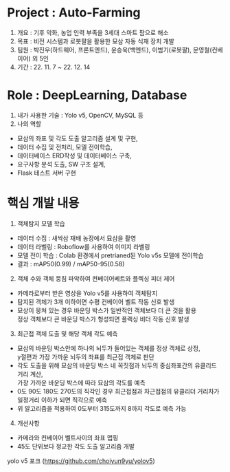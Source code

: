# Project : Auto-Farming
1. 개요 : 기후 악화, 농업 인력 부족을 3세대 스마트 팜으로 해소
2. 목표 : 비전 시스템과 로봇팔을 활용한 묘삼 자동 식재 장치 개발
3. 팀원 : 박진우(하드웨어, 프론트엔드), 윤승욱(백엔드), 이범기(로봇팔), 문영철(컨베이어) 외 5인
4. 기간 : 22. 11. 7 ~ 22. 12. 14

# Role : DeepLearning, Database
1. 내가 사용한 기술 : Yolo v5, OpenCV, MySQL 등
2. 나의 역할 
  - 묘삼의 좌표 및 각도 도출 알고리즘 설계 및 구현,
  - 데이터 수집 및 전처리, 모델 전이학습,
  - 데이터베이스 ERD작성 및 데이터베이스 구축,
  - 요구사항 분석 도출, SW 구조 설계,
  - Flask 테스트 서버 구현  


# 핵심 개발 내용
1. 객체탐지 모델 학습
  - 데이터 수집 : 새싹삼 재배 농장에서 묘삼을 촬영
  - 데이터 라벨링 : Roboflow를 사용하여 이미지 라벨링
  - 모델 전이 학습 : Colab 환경에서 pretrianed된 Yolo v5s 모델에 전이학습
  - 결과 : mAP50(0.99) / mAP50-95(0.58) 

2. 객체 수와 객체 뭉침 파악하여 컨베이어베트와 플렉싱 피더 제어 
  - 카메라로부터 받은 영상을 Yolo v5를 사용하여 객체탐지
  - 탐지된 객체가 3개 이하이면 수평 컨베이어 벨트 작동 신호 발생
  - 묘상이 뭉쳐 있는 경우 바운딩 박스가 일반적인 객체보다 더 큰 것을 활용  
    정상 객체보다 큰 바운딩 박스가 형성되면 플랙싱 비더 작동 신호 발생

3. 최근접 객체 도출 및 해당 객체 각도 예측
  - 묘삼의 바운딩 박스안에 하나의 뇌두가 들어있는 객체를 정상 객체로 상정,  
    y절편과 가장 가까운 뇌두의 좌표를 최근접 객체로 판단
  - 각도 도출을 위해 묘삼의 바운딩 박스 네 꼭짓점과 뇌두의 중심좌표간의 유클리드 거리 계산,  
    가장 가까운 바운딩 박스에 따라 묘삼의 각도를 예측
  - 0도 90도 180도 270도의 직각인 경우 최근접점과 차근접점의 유클리더 거리차가  
    일정거리 이하가 되면 직각으로 예측
  - 위 알고리즘을 적용하여 0도부터 315도까지 8까지 각도로 예측 가능

4. 개선사항
  - 카메라와 컨베이어 벨트사이의 좌표 맵핑
  - 45도 단위보다 정교한 각도 도출 알고리즘 개발
    
yolo v5 포크 (https://github.com/choiyun9yu/yolov5)
